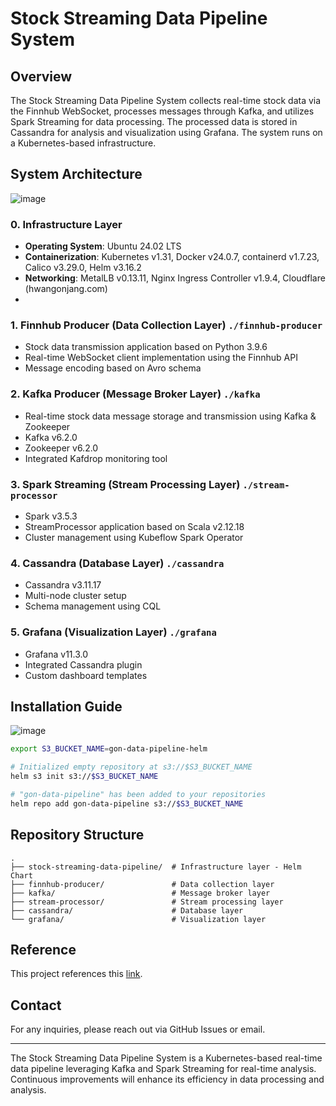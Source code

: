 # Stock Streaming Data Pipeline System

## Overview
The Stock Streaming Data Pipeline System collects real-time stock data via the Finnhub WebSocket, processes messages through Kafka, and utilizes Spark Streaming for data processing. The processed data is stored in Cassandra for analysis and visualization using Grafana. The system runs on a Kubernetes-based infrastructure.

## System Architecture
![image](https://github.com/user-attachments/assets/cec4adcd-48c0-40b6-8607-c295e3a4d5d7)

### 0. Infrastructure Layer
- **Operating System**: Ubuntu 24.02 LTS
- **Containerization**: Kubernetes v1.31, Docker v24.0.7, containerd v1.7.23, Calico v3.29.0, Helm v3.16.2
- **Networking**: MetalLB v0.13.11, Nginx Ingress Controller v1.9.4, Cloudflare (hwangonjang.com)
- 
### 1. Finnhub Producer (Data Collection Layer) `./finnhub-producer`
- Stock data transmission application based on Python 3.9.6
- Real-time WebSocket client implementation using the Finnhub API
- Message encoding based on Avro schema

### 2. Kafka Producer (Message Broker Layer) `./kafka`
- Real-time stock data message storage and transmission using Kafka & Zookeeper
- Kafka v6.2.0
- Zookeeper v6.2.0
- Integrated Kafdrop monitoring tool

### 3. Spark Streaming (Stream Processing Layer) `./stream-processor`
- Spark v3.5.3
- StreamProcessor application based on Scala v2.12.18
- Cluster management using Kubeflow Spark Operator

### 4. Cassandra (Database Layer) `./cassandra`
- Cassandra v3.11.17
- Multi-node cluster setup
- Schema management using CQL

### 5. Grafana (Visualization Layer) `./grafana`
- Grafana v11.3.0
- Integrated Cassandra plugin
- Custom dashboard templates

## Installation Guide
![image](https://github.com/user-attachments/assets/8d93bc80-66e6-471a-a7bd-dd55752a777a)

```sh
export S3_BUCKET_NAME=gon-data-pipeline-helm

# Initialized empty repository at s3://$S3_BUCKET_NAME
helm s3 init s3://$S3_BUCKET_NAME

# "gon-data-pipeline" has been added to your repositories
helm repo add gon-data-pipeline s3://$S3_BUCKET_NAME
```

## Repository Structure
```
.
├── stock-streaming-data-pipeline/  # Infrastructure layer - Helm Chart
├── finnhub-producer/               # Data collection layer
├── kafka/                          # Message broker layer
├── stream-processor/               # Stream processing layer
├── cassandra/                      # Database layer
└── grafana/                        # Visualization layer
```

## Reference
This project references this [link](https://github.com/RSKriegs/finnhub-streaming-data-pipeline?tab=readme-ov-file).

## Contact
For any inquiries, please reach out via GitHub Issues or email.

---

The Stock Streaming Data Pipeline System is a Kubernetes-based real-time data pipeline leveraging Kafka and Spark Streaming for real-time analysis. Continuous improvements will enhance its efficiency in data processing and analysis.

